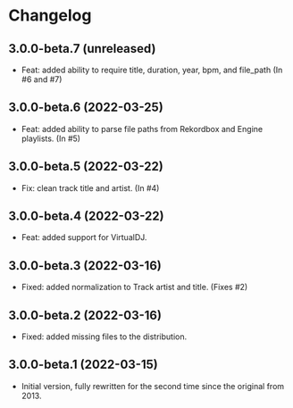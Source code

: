 # Changelog

## 3.0.0-beta.7 (unreleased)

- Feat: added ability to require title, duration, year, bpm, and file_path (In #6 and #7)

## 3.0.0-beta.6 (2022-03-25)

- Feat: added ability to parse file paths from Rekordbox and Engine playlists. (In #5)

## 3.0.0-beta.5 (2022-03-22)

- Fix: clean track title and artist. (In #4)

## 3.0.0-beta.4 (2022-03-22)

- Feat: added support for VirtualDJ.

## 3.0.0-beta.3 (2022-03-16)

- Fixed: added normalization to Track artist and title. (Fixes #2)

## 3.0.0-beta.2 (2022-03-16)

- Fixed: added missing files to the distribution.

## 3.0.0-beta.1 (2022-03-15)

- Initial version, fully rewritten for the second time since the original from 2013.